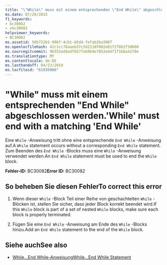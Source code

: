 ```yaml
---
title: "\"While\" muss mit einem entsprechenden \"End While\" abgeschlossen werden."
ms.date: 07/20/2015
f1_keywords:
- bc30082
- vbc30082
helpviewer_keywords:
- BC30082
ms.assetid: 50b722b1-906f-4cb1-b5d4-fefab2ba3907
ms.openlocfilehash: 42c1cc78aaeb37c5d213df002e01f2f862f50600
ms.sourcegitcommit: 9b552addadfb57fab0b9e7852ed4f1f1b8a42f8e
ms.translationtype: MT
ms.contentlocale: de-DE
ms.lasthandoff: 04/23/2019
ms.locfileid: "61935966"
---
```

# <a name="while-must-end-with-a-matching-end-while"></a><span data-ttu-id="3d4e6-102">"While" muss mit einem entsprechenden "End While" abgeschlossen werden.</span><span class="sxs-lookup"><span data-stu-id="3d4e6-102">'While' must end with a matching 'End While'</span></span>
<span data-ttu-id="3d4e6-103">Eine `While` -Anweisung tritt ohne eine entsprechende `End While` -Anweisung auf.</span><span class="sxs-lookup"><span data-stu-id="3d4e6-103">A `While` statement occurs without a corresponding `End While` statement.</span></span> <span data-ttu-id="3d4e6-104">Zum Beenden des `End While` -Blocks muss eine `While` -Anweisung verwendet werden.</span><span class="sxs-lookup"><span data-stu-id="3d4e6-104">An `End While` statement must be used to end the `While` block.</span></span>  
  
 <span data-ttu-id="3d4e6-105">**Fehler-ID:** BC30082</span><span class="sxs-lookup"><span data-stu-id="3d4e6-105">**Error ID:** BC30082</span></span>  
  
## <a name="to-correct-this-error"></a><span data-ttu-id="3d4e6-106">So beheben Sie diesen Fehler</span><span class="sxs-lookup"><span data-stu-id="3d4e6-106">To correct this error</span></span>  
  
1. <span data-ttu-id="3d4e6-107">Wenn dieser `While` -Block Teil einer Reihe von geschachtelten `While` -Blöcken ist, stellen Sie sicher, dass jeder Block korrekt beendet wird.</span><span class="sxs-lookup"><span data-stu-id="3d4e6-107">If this `While` block is part of a set of nested `While` blocks, make sure each block is properly terminated.</span></span>  
  
2. <span data-ttu-id="3d4e6-108">Fügen Sie eine `End While` -Anweisung am Ende des `While` -Blocks hinzu.</span><span class="sxs-lookup"><span data-stu-id="3d4e6-108">Add an `End While` statement to the end of the `While` block.</span></span>  
  
## <a name="see-also"></a><span data-ttu-id="3d4e6-109">Siehe auch</span><span class="sxs-lookup"><span data-stu-id="3d4e6-109">See also</span></span>

- [<span data-ttu-id="3d4e6-110">While...End While-Anweisung</span><span class="sxs-lookup"><span data-stu-id="3d4e6-110">While...End While Statement</span></span>](../../visual-basic/language-reference/statements/while-end-while-statement.md)

